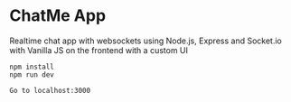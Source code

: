# ChatMe App
Realtime chat app with websockets using Node.js, Express and Socket.io with Vanilla JS on the frontend with a custom UI

```
npm install
npm run dev

Go to localhost:3000
```

